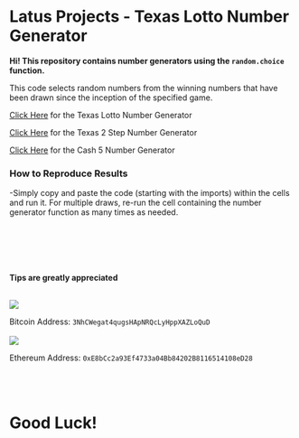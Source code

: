 # Latus Projects - Texas Lotto Number Generator
**Hi! This repository contains number generators using the ```random.choice``` function.**

This code selects random numbers from the winning numbers that have been drawn since the inception of the specified game. 

[Click Here](https://github.com/AI-Gomez/latus-projects-lottery/blob/master/Lotto_Texas.ipynb) for the Texas Lotto Number Generator

[Click Here](https://github.com/AI-Gomez/latus-projects-lottery/blob/master/TX2step.ipynb) for the Texas 2 Step Number Generator

[Click Here](https://github.com/AI-Gomez/latus-projects-lottery/blob/master/cash_five.ipynb) for the Cash 5 Number Generator

### How to Reproduce Results

-Simply copy and paste the code (starting with the imports) within the cells and run it. For multiple draws, re-run the cell containing the number generator function as many times as needed.
<br/><br/>
<br/><br/>
<br/><br/>

**Tips are greatly appreciated**
<br/><br/>

![](https://www.gpg4win.org/img/bitcoin-logo.png)

Bitcoin Address: ```3NhCWegat4qugsHApNRQcLyHppXAZLoQuD```
<br/><br/>
![](https://bitcoinist.com/wp-content/uploads/2017/06/eth-logo.jpg)

Ethereum Address: ```0xE8bCc2a93Ef4733a04Bb84202B8116514108eD28```
<br/><br/>
<br/><br/>

# Good Luck!
